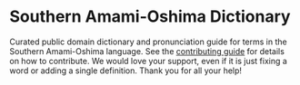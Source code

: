 
# Southern Amami-Oshima Dictionary

Curated public domain dictionary and pronunciation guide for terms in the Southern Amami-Oshima language. See the [contributing guide](https://github.com/drumworkteam/term/blob/make/.github/contributing.md) for details on how to contribute. We would love your support, even if it is just fixing a word or adding a single definition. Thank you for all your help!